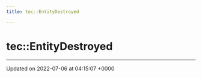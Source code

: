 ```yaml
---
title: tec::EntityDestroyed

---
```


# tec::EntityDestroyed





-------------------------------

Updated on 2022-07-06 at 04:15:07 +0000